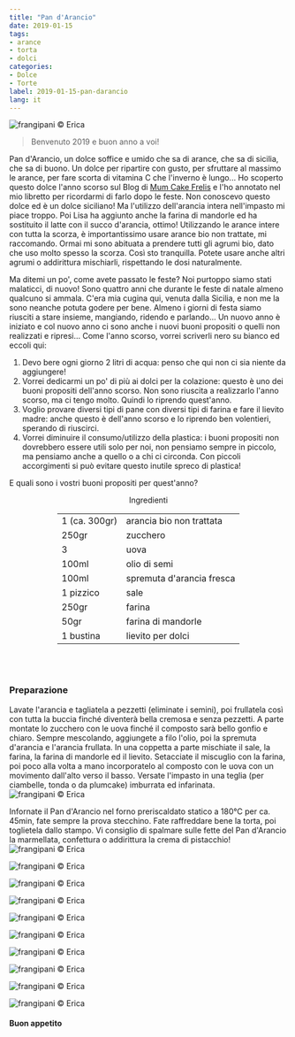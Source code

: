 ```yaml
---
title: "Pan d'Arancio"
date: 2019-01-15
tags:
- arance
- torta
- dolci
categories:
- Dolce
- Torte
label: 2019-01-15-pan-darancio
lang: it
---
```

![](header.jpg "frangipani © Erica")

> Benvenuto 2019 e buon anno a voi!

Pan d'Arancio, un dolce soffice e umido che sa di arance, che sa di sicilia, che sa di buono. Un dolce per ripartire con gusto, per sfruttare al massimo le arance, per fare scorta di vitamina C che l'inverno è lungo... Ho scoperto questo dolce l'anno scorso sul Blog di <a href="https://www.mumcakefrelis.it/2018/03/pan-darancio-ricetta-siciliana.html" target="_blank">Mum Cake Frelis</a> e l'ho annotato nel mio libretto per ricordarmi di farlo dopo le feste. Non conoscevo questo dolce ed è un dolce siciliano! Ma l'utilizzo dell'arancia intera nell'impasto mi piace troppo. Poi Lisa ha aggiunto anche la farina di mandorle ed ha sostituito il latte con il succo d'arancia, ottimo! Utilizzando le arance intere con tutta la scorza, è importantissimo usare arance bio non trattate, mi raccomando. Ormai mi sono abituata a prendere tutti gli agrumi bio, dato che uso molto spesso la scorza. Così sto tranquilla. Potete usare anche altri agrumi o addirittura mischiarli, rispettando le dosi naturalmente.

Ma ditemi un po', come avete passato le feste? Noi purtoppo siamo stati malaticci, di nuovo! Sono quattro anni che durante le feste di natale almeno qualcuno si ammala. C'era mia cugina qui, venuta dalla Sicilia, e non me la sono neanche potuta godere per bene. Almeno i giorni di festa siamo riusciti a stare insieme, mangiando, ridendo e parlando... Un nuovo anno è iniziato e col nuovo anno ci sono anche i nuovi buoni propositi o quelli non realizzati e ripresi... Come l'anno scorso, vorrei scriverli nero su bianco ed eccoli qui:

1. Devo bere ogni giorno 2 litri di acqua: penso che qui non ci sia niente da aggiungere!
2. Vorrei dedicarmi un po' di più ai dolci per la colazione: questo è uno dei buoni propositi dell'anno scorso. Non sono riuscita a realizzarlo l'anno scorso, ma ci tengo molto. Quindi lo riprendo quest'anno.
3. Voglio provare diversi tipi di pane con diversi tipi di farina e fare il lievito madre: anche questo è dell'anno scorso e lo riprendo ben volentieri, sperando di riuscirci.
4. Vorrei diminuire il consumo/utilizzo della plastica: i buoni propositi non dovrebbero essere utili solo per noi, non pensiamo sempre in piccolo, ma pensiamo anche a quello o a chi ci circonda. Con piccoli accorgimenti si può evitare questo inutile spreco di plastica!

E quali sono i vostri buoni propositi per quest'anno?


<div id="wrapper" style="text-align: center">
  <div id="yourdiv" style="display: inline-block;">
    <div class="ingredients">
      <div class="ingredients-title">Ingredienti</div>
      <table>
        <tbody>
          </tr>
          <tr>
            <td>1 (ca. 300gr)</td>
            <td>arancia bio non trattata</td>
          </tr>
          <tr>
            <td>250gr</td>
            <td>zucchero</td>
          </tr>
          <tr>
            <td>3</td>
            <td>uova</td>
          </tr>
          <tr>
            <td>100ml</td>
            <td>olio di semi</td>
          </tr>
          <tr>
            <td>100ml</td>
            <td>spremuta d'arancia fresca</td>
          </tr>
          <tr>
            <td>1 pizzico</td>
            <td>sale</td>
           </tr>
          <tr>
            <td>250gr</td>
            <td>farina</td>
          </tr>
          <tr>
            <td>50gr</td>
            <td>farina di mandorle</td>
          </tr>
          <tr>
            <td>1 bustina</td>
            <td>lievito per dolci</td>
          </tr>
        </tbody>
      </table>
      <br></br>
    </div>
  </div>
</div>


<h3>
  <font color="grey">
    <i class="fa fa-cogs"></i>
  </font> Preparazione
</h3>

Lavate l'arancia e tagliatela a pezzetti (eliminate i semini), poi frullatela così con tutta la buccia finché diventerà bella cremosa e senza pezzetti. A parte montate lo zucchero con le uova finché il composto sarà bello gonfio e chiaro. Sempre mescolando, aggiungete a filo l'olio, poi la spremuta d'arancia e l'arancia frullata. In una coppetta a parte mischiate il sale, la farina, la farina di mandorle ed il lievito. Setacciate il miscuglio con la farina, poi poco alla volta a mano incorporatelo al composto con le uova con un movimento dall'alto verso il basso. Versate l'impasto in una teglia (per ciambelle, tonda o da plumcake) imburrata ed infarinata.
![](teglia.jpg "frangipani © Erica")

Infornate il Pan d'Arancio nel forno preriscaldato statico a 180°C per ca. 45min, fate sempre la prova stecchino. Fate raffreddare bene la torta, poi toglietela dallo stampo. Vi consiglio di spalmare sulle fette del Pan d'Arancio la marmellata, confettura o addirittura la crema di pistacchio!
![](risultato1.jpg "frangipani © Erica")

![](risultato2.jpg "frangipani © Erica")

![](risultato3.jpg "frangipani © Erica")

![](risultato4.jpg "frangipani © Erica")

![](risultato5.jpg "frangipani © Erica")

![](risultato6.jpg "frangipani © Erica")

![](risultato7.jpg "frangipani © Erica")

![](risultato8.jpg "frangipani © Erica")

![](risultato9.jpg "frangipani © Erica")

![](risultato10.jpg "frangipani © Erica")

<h4>Buon appetito
  <font color="red">
    <i class="fa fa-smile-o"></i>
  </font>
</h4>
